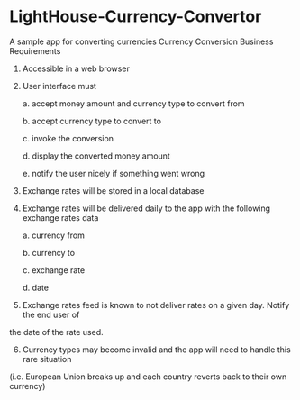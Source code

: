 # LightHouse-Currency-Convertor
A sample app for converting currencies
Currency Conversion Business Requirements

1. Accessible in a web browser

2. User interface must 

	a. accept money amount and currency type to convert from

	b. accept currency type to convert to

	c. invoke the conversion

	d. display the converted money amount

	e. notify the user nicely if something went wrong

3. Exchange rates will be stored in a local database

4. Exchange rates will be delivered daily to the app with the following exchange rates data

	a. currency from

	b. currency to 

	c. exchange rate

	d. date

5. Exchange rates feed is known to not deliver rates on a given day. Notify the end user of 

the date of the rate used.

6. Currency types may become invalid and the app will need to handle this rare situation 

(i.e. European Union breaks up and each country reverts back to their own currency)
